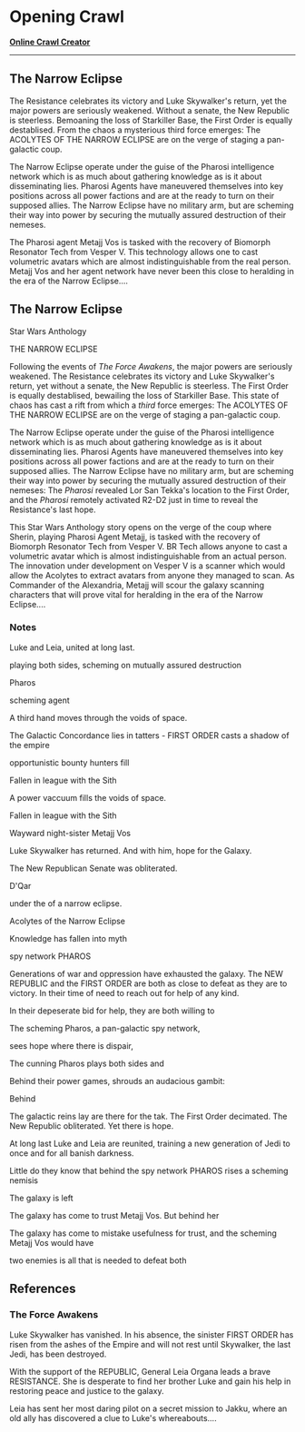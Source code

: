 # Opening Crawl

**[Online Crawl Creator](http://www.starwars.com/games-apps/star-wars-crawl-creator)**

---

## The Narrow Eclipse

The Resistance celebrates its victory and Luke Skywalker's return, yet the major powers are seriously weakened.  Without a senate, the New Republic is steerless. Bemoaning the loss of Starkiller Base, the First Order is equally destablised. From the chaos a mysterious third force emerges: The ACOLYTES OF THE NARROW ECLIPSE are on the verge of staging a pan-galactic coup.

The Narrow Eclipse operate under the guise of the Pharosi intelligence network which is as much about gathering knowledge as is it about disseminating lies. Pharosi Agents have maneuvered themselves into key positions across all power factions and are at the ready to turn on their supposed allies. The Narrow Eclipse have no military arm, but are scheming their way into power by securing the mutually assured destruction of their nemeses.

The Pharosi agent Metajj Vos is tasked with the recovery of Biomorph Resonator Tech from Vesper V. This technology allows one to cast volumetric avatars which are almost indistinguishable from the real person. Metajj Vos and her agent network have never been this close to heralding in the era of the Narrow Eclipse....

## The Narrow Eclipse

Star Wars Anthology

THE NARROW ECLIPSE

Following the events of _The Force Awakens_, the major powers are seriously weakened. The Resistance celebrates its victory and Luke Skywalker's return, yet without a senate, the New Republic is steerless. The First Order is equally destablised, bewailing the loss of Starkiller Base. This state of chaos has cast a rift from which a _third_ force emerges: The ACOLYTES OF THE NARROW ECLIPSE are on the verge of staging a pan-galactic coup.

The Narrow Eclipse operate under the guise of the Pharosi intelligence network which is as much about gathering knowledge as is it about disseminating lies. Pharosi Agents have maneuvered themselves into key positions across all power factions and are at the ready to turn on their supposed allies. The Narrow Eclipse have no military arm, but are scheming their way into power by securing the mutually assured destruction of their nemeses: The _Pharosi_  revealed Lor San Tekka's location to the First Order, and the _Pharosi_  remotely activated R2-D2 just in time to reveal the Resistance's last hope.

This Star Wars Anthology story opens on the verge of the coup where Sherin, playing Pharosi Agent Metajj, is tasked with the recovery of Biomorph Resonator Tech from Vesper V. BR Tech allows anyone to cast a volumetric avatar which is almost indistinguishable from an actual person. The innovation under development on Vesper V is a scanner which would allow the Acolytes to extract avatars from anyone they managed to scan. As Commander of the Alexandria, Metajj will scour the galaxy scanning characters that will prove vital for heralding in the era of the Narrow Eclipse....




### Notes 


Luke and Leia, united at
long last. 

playing both sides, scheming on
mutually assured destruction

Pharos

scheming agent


A third hand moves through
the voids of space. 

The Galactic Concordance 
lies in tatters - 
FIRST ORDER casts a shadow
of the empire 

opportunistic bounty hunters 
fill

Fallen in league with the Sith 

A power vaccuum fills the 
voids of space. 


Fallen in league with the Sith 

Wayward night-sister Metajj Vos 



Luke Skywalker has returned. 
And with him, hope for the
Galaxy. 





The New Republican Senate was
obliterated. 


D'Qar




under the of a narrow eclipse.

Acolytes of the Narrow Eclipse

Knowledge has fallen into myth

spy network PHAROS

Generations of war and oppression
have exhausted the galaxy. The 
NEW REPUBLIC and the FIRST ORDER
are both as close to defeat as they
are to victory. In their time of need
to reach out for help of any kind.

In their depeserate bid for help,
they are both willing to

The scheming Pharos, a pan-galactic spy network,

sees hope where
there is dispair,

The cunning Pharos plays both sides
and 

Behind their power games, shrouds an audacious gambit: 


Behind 


The galactic reins lay are there for the tak. The First
Order decimated. The New
Republic obliterated. Yet
there is hope.

At long last Luke and Leia
are reunited, training a new
generation of Jedi to once
and for all banish darkness.

Little do they know that 
behind the spy network PHAROS
rises a scheming nemisis 



The galaxy is left 

The galaxy has come to trust 
Metajj Vos. But behind her 

The galaxy has come to mistake
usefulness for trust, and the
scheming Metajj Vos would have


two enemies is all that
is needed to defeat both

## References

### The Force Awakens 

Luke Skywalker has vanished.
In his absence, the sinister
FIRST ORDER has risen from
the ashes of the Empire
and will not rest until
Skywalker, the last Jedi,
has been destroyed.

With the support of the
REPUBLIC, General Leia Organa
leads a brave RESISTANCE.
She is desperate to find her
brother Luke and gain his 
help in restoring peace
and justice to the galaxy.

Leia has sent her most daring
pilot on a secret mission
to Jakku, where an old ally
has discovered a clue to
Luke's whereabouts....

